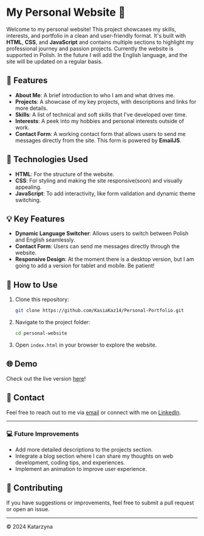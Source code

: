 # My Personal Website 🚀

Welcome to my personal website! This project showcases my skills, interests, and portfolio in a clean and user-friendly format. It's built with **HTML**, **CSS**, and **JavaScript** and contains multiple sections to highlight my professional journey and passion projects. Currently the website is supported in Polish. In the future I will add the English language, and the site will be updated on a regular basis.

## 🌟 Features

- **About Me**: A brief introduction to who I am and what drives me.
- **Projects**: A showcase of my key projects, with descriptions and links for more details.
- **Skills**: A list of technical and soft skills that I've developed over time.
- **Interests**: A peek into my hobbies and personal interests outside of work.
- **Contact Form**: A working contact form that allows users to send me messages directly from the site. This form is powered by **EmailJS**.

## 🎨 Technologies Used

- **HTML**: For the structure of the website.
- **CSS**: For styling and making the site responsive(soon) and visually appealing.
- **JavaScript**: To add interactivity, like form validation and dynamic theme switching.

## 💡 Key Features

- **Dynamic Language Switcher**: Allows users to switch between Polish and English seamlessly.
- **Contact Form**: Users can send me messages directly through the website.
- **Responsive Design**: At the moment there is a desktop version, but I am going to add a version for tablet and mobile. Be patient!

## 🚀 How to Use

1. Clone this repository:

   ```bash
   git clone https://github.com/KasiaKaz14/Personal-Portfolio.git

   ```

2. Navigate to the project folder:
   ```bash
   cd personal-website
   ```
3. Open `index.html` in your browser to explore the website.

## 🌐 Demo

Check out the live version [here](kasiakaz14.github.io/Personal-Portfolio/)!

## 📧 Contact

Feel free to reach out to me via [email](mailto:kasiakazmierczak99@gmail.com) or connect with me on [LinkedIn](www.linkedin.com/in/katarzyna-kazmierczak-a9b63b294).

---

### 💻 Future Improvements

- Add more detailed descriptions to the projects section.
- Integrate a blog section where I can share my thoughts on web development, coding tips, and experiences.
- Implement an animation to improve user experience.

## 🙌 Contributing

If you have suggestions or improvements, feel free to submit a pull request or open an issue.

---

© 2024 Katarzyna
